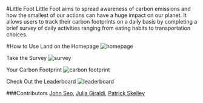 #Little Foot
Little Foot aims to spread awareness of carbon emissions and how the smallest of our actions can have a huge impact on our planet. It allows users to track their carbon footprints on a daily basis by completing a brief survey of daily activities ranging from eating habits to transportation choices.

#How to Use
Land on the Homepage
![homepage](http://imgur.com/75Ky3Kr)

Take the Survey
![survey](http://imgur.com/XQ6nVQc)

Your Carbon Footprint
![carbon footprint](http://imgur.com/OyryO4V)

Check Out the Leaderboard
![leaderboard](http://imgur.com/qtX71my)

###Contributors
[John Seo](https://github.com/seodo), [Julia Giraldi](https://github.com/juli212), [Patrick Skelley](https://github.com/pskelley)


